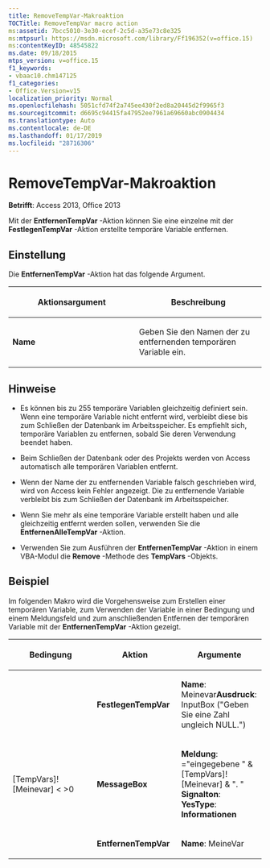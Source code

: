 ```yaml
---
title: RemoveTempVar-Makroaktion
TOCTitle: RemoveTempVar macro action
ms:assetid: 7bcc5010-3e30-ecef-2c5d-a35e73c8e325
ms:mtpsurl: https://msdn.microsoft.com/library/Ff196352(v=office.15)
ms:contentKeyID: 48545822
ms.date: 09/18/2015
mtps_version: v=office.15
f1_keywords:
- vbaac10.chm147125
f1_categories:
- Office.Version=v15
localization_priority: Normal
ms.openlocfilehash: 5051cfd74f2a745ee430f2ed8a20445d2f9965f3
ms.sourcegitcommit: d6695c94415fa47952ee7961a69660abc0904434
ms.translationtype: Auto
ms.contentlocale: de-DE
ms.lasthandoff: 01/17/2019
ms.locfileid: "28716306"
---
```

# <a name="removetempvar-macro-action"></a>RemoveTempVar-Makroaktion


**Betrifft**: Access 2013, Office 2013



Mit der **EntfernenTempVar** -Aktion können Sie eine einzelne mit der **FestlegenTempVar** -Aktion erstellte temporäre Variable entfernen.

## <a name="setting"></a>Einstellung

Die **EntfernenTempVar** -Aktion hat das folgende Argument.

<table>
<colgroup>
<col style="width: 50%" />
<col style="width: 50%" />
</colgroup>
<thead>
<tr class="header">
<th><p>Aktionsargument</p></th>
<th><p>Beschreibung</p></th>
</tr>
</thead>
<tbody>
<tr class="odd">
<td><p><strong>Name</strong></p></td>
<td><p>Geben Sie den Namen der zu entfernenden temporären Variable ein.</p></td>
</tr>
</tbody>
</table>


## <a name="remarks"></a>Hinweise

  - Es können bis zu 255 temporäre Variablen gleichzeitig definiert sein. Wenn eine temporäre Variable nicht entfernt wird, verbleibt diese bis zum Schließen der Datenbank im Arbeitsspeicher. Es empfiehlt sich, temporäre Variablen zu entfernen, sobald Sie deren Verwendung beendet haben.

  - Beim Schließen der Datenbank oder des Projekts werden von Access automatisch alle temporären Variablen entfernt.

  - Wenn der Name der zu entfernenden Variable falsch geschrieben wird, wird von Access kein Fehler angezeigt. Die zu entfernende Variable verbleibt bis zum Schließen der Datenbank im Arbeitsspeicher.

  - Wenn Sie mehr als eine temporäre Variable erstellt haben und alle gleichzeitig entfernt werden sollen, verwenden Sie die **EntfernenAlleTempVar** -Aktion.

  - Verwenden Sie zum Ausführen der **EntfernenTempVar** -Aktion in einem VBA-Modul die **Remove** -Methode des **TempVars** -Objekts.

## <a name="example"></a>Beispiel

Im folgenden Makro wird die Vorgehensweise zum Erstellen einer temporären Variable, zum Verwenden der Variable in einer Bedingung und einem Meldungsfeld und zum anschließenden Entfernen der temporären Variable mit der **EntfernenTempVar** -Aktion gezeigt.

<table>
<colgroup>
<col style="width: 33%" />
<col style="width: 33%" />
<col style="width: 33%" />
</colgroup>
<thead>
<tr class="header">
<th><p>Bedingung</p></th>
<th><p>Aktion</p></th>
<th><p>Argumente</p></th>
</tr>
</thead>
<tbody>
<tr class="odd">
<td><p></p></td>
<td><p><strong>FestlegenTempVar</strong></p></td>
<td><p><strong>Name</strong>: Meinevar<strong>Ausdruck</strong>: InputBox (&quot;Geben Sie eine Zahl ungleich NULL.&quot;)</p></td>
</tr>
<tr class="even">
<td><p>[TempVars]! [Meinevar] &lt; &gt;0</p></td>
<td><p><strong>MessageBox</strong></p></td>
<td><p><strong>Meldung</strong>: =&quot;eingegebene &quot; &amp; [TempVars]! [Meinevar] &amp; &quot;. &quot; <strong>Signalton</strong>: <strong>YesType</strong>: <strong>Informationen</strong></p></td>
</tr>
<tr class="odd">
<td><p></p></td>
<td><p><strong>EntfernenTempVar</strong></p></td>
<td><p><strong>Name</strong>: MeineVar</p></td>
</tr>
</tbody>
</table>

